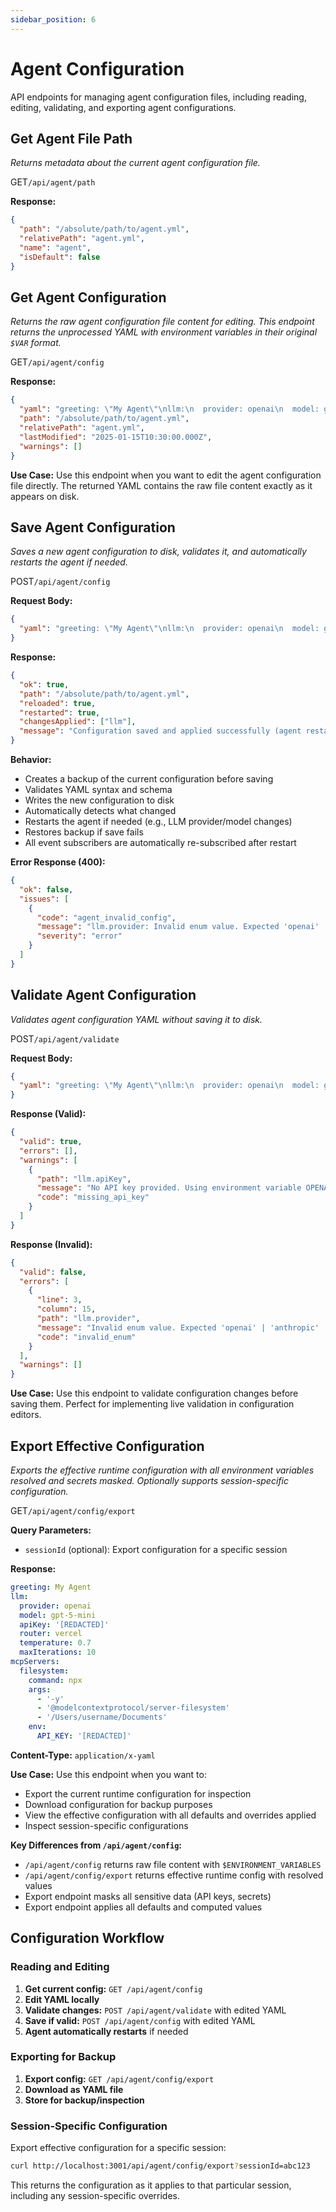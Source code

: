 ```yaml
---
sidebar_position: 6
---
```


# Agent Configuration

API endpoints for managing agent configuration files, including reading, editing, validating, and exporting agent configurations.

## Get Agent File Path

*Returns metadata about the current agent configuration file.*

<p class="api-endpoint-header"><span class="api-method get">GET</span><code>/api/agent/path</code></p>

**Response:**
```json
{
  "path": "/absolute/path/to/agent.yml",
  "relativePath": "agent.yml",
  "name": "agent",
  "isDefault": false
}
```

## Get Agent Configuration

*Returns the raw agent configuration file content for editing. This endpoint returns the unprocessed YAML with environment variables in their original `$VAR` format.*

<p class="api-endpoint-header"><span class="api-method get">GET</span><code>/api/agent/config</code></p>

**Response:**
```json
{
  "yaml": "greeting: \"My Agent\"\nllm:\n  provider: openai\n  model: gpt-5-mini\n  apiKey: $OPENAI_API_KEY",
  "path": "/absolute/path/to/agent.yml",
  "relativePath": "agent.yml",
  "lastModified": "2025-01-15T10:30:00.000Z",
  "warnings": []
}
```

**Use Case:** Use this endpoint when you want to edit the agent configuration file directly. The returned YAML contains the raw file content exactly as it appears on disk.

## Save Agent Configuration

*Saves a new agent configuration to disk, validates it, and automatically restarts the agent if needed.*

<p class="api-endpoint-header"><span class="api-method post">POST</span><code>/api/agent/config</code></p>

**Request Body:**
```json
{
  "yaml": "greeting: \"My Agent\"\nllm:\n  provider: openai\n  model: gpt-5-mini\n  apiKey: $OPENAI_API_KEY"
}
```

**Response:**
```json
{
  "ok": true,
  "path": "/absolute/path/to/agent.yml",
  "reloaded": true,
  "restarted": true,
  "changesApplied": ["llm"],
  "message": "Configuration saved and applied successfully (agent restarted)"
}
```

**Behavior:**
- Creates a backup of the current configuration before saving
- Validates YAML syntax and schema
- Writes the new configuration to disk
- Automatically detects what changed
- Restarts the agent if needed (e.g., LLM provider/model changes)
- Restores backup if save fails
- All event subscribers are automatically re-subscribed after restart

**Error Response (400):**
```json
{
  "ok": false,
  "issues": [
    {
      "code": "agent_invalid_config",
      "message": "llm.provider: Invalid enum value. Expected 'openai' | 'anthropic' | ...",
      "severity": "error"
    }
  ]
}
```

## Validate Agent Configuration

*Validates agent configuration YAML without saving it to disk.*

<p class="api-endpoint-header"><span class="api-method post">POST</span><code>/api/agent/validate</code></p>

**Request Body:**
```json
{
  "yaml": "greeting: \"My Agent\"\nllm:\n  provider: openai\n  model: gpt-5-mini"
}
```

**Response (Valid):**
```json
{
  "valid": true,
  "errors": [],
  "warnings": [
    {
      "path": "llm.apiKey",
      "message": "No API key provided. Using environment variable OPENAI_API_KEY",
      "code": "missing_api_key"
    }
  ]
}
```

**Response (Invalid):**
```json
{
  "valid": false,
  "errors": [
    {
      "line": 3,
      "column": 15,
      "path": "llm.provider",
      "message": "Invalid enum value. Expected 'openai' | 'anthropic' | 'google' | ...",
      "code": "invalid_enum"
    }
  ],
  "warnings": []
}
```

**Use Case:** Use this endpoint to validate configuration changes before saving them. Perfect for implementing live validation in configuration editors.

## Export Effective Configuration

*Exports the effective runtime configuration with all environment variables resolved and secrets masked. Optionally supports session-specific configuration.*

<p class="api-endpoint-header"><span class="api-method get">GET</span><code>/api/agent/config/export</code></p>

**Query Parameters:**
- `sessionId` (optional): Export configuration for a specific session

**Response:**
```yaml
greeting: My Agent
llm:
  provider: openai
  model: gpt-5-mini
  apiKey: '[REDACTED]'
  router: vercel
  temperature: 0.7
  maxIterations: 10
mcpServers:
  filesystem:
    command: npx
    args:
      - '-y'
      - '@modelcontextprotocol/server-filesystem'
      - '/Users/username/Documents'
    env:
      API_KEY: '[REDACTED]'
```

**Content-Type:** `application/x-yaml`

**Use Case:** Use this endpoint when you want to:
- Export the current runtime configuration for inspection
- Download configuration for backup purposes
- View the effective configuration with all defaults and overrides applied
- Inspect session-specific configurations

**Key Differences from `/api/agent/config`:**
- `/api/agent/config` returns raw file content with `$ENVIRONMENT_VARIABLES`
- `/api/agent/config/export` returns effective runtime config with resolved values
- Export endpoint masks all sensitive data (API keys, secrets)
- Export endpoint applies all defaults and computed values

## Configuration Workflow

### Reading and Editing

1. **Get current config:** `GET /api/agent/config`
2. **Edit YAML locally**
3. **Validate changes:** `POST /api/agent/validate` with edited YAML
4. **Save if valid:** `POST /api/agent/config` with edited YAML
5. **Agent automatically restarts** if needed

### Exporting for Backup

1. **Export config:** `GET /api/agent/config/export`
2. **Download as YAML file**
3. **Store for backup/inspection**

### Session-Specific Configuration

Export effective configuration for a specific session:

```bash
curl http://localhost:3001/api/agent/config/export?sessionId=abc123
```

This returns the configuration as it applies to that particular session, including any session-specific overrides.
